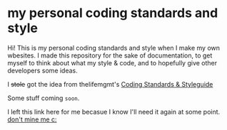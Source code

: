 # my personal coding standards and style
Hi! This is my personal coding standards and style when I make my own wbesites. I made this repository for the sake of documentation, to get myself to think about what my style & code, and to hopefully give other developers some ideas.

I ~~stole~~ got the idea from thelifemgmt's [Coding Standards & Styleguide](https://github.com/thelifemgmt/coding_standards "thelifemgmt's Coding Standards & Styleguide")

Some stuff coming `soon`.

I left this link here for me becasue I know I'll need it again at some point.
[don't mine me c:](https://github.com/adam-p/markdown-here/wiki/Markdown-Cheatsheet "(old man voice) GET OUTTA HERE!!")
